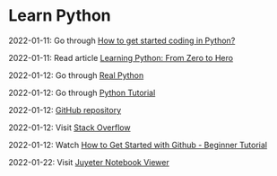 # Learn Python

2022-01-11: Go through [How to get started coding in Python?](https://nbviewer.org/github/Tanu-N-Prabhu/Python/blob/master/How_to_get_started_coding_in_Python%3F.ipynb)

2022-01-11: Read article [Learning Python: From Zero to Hero](https://www.iamtk.co/learning-python-from-zero-to-hero)

2022-01-12: Go through [Real Python](https://realpython.com/start-here/)

2022-01-12: Go through [Python Tutorial](https://docs.python.org/3/tutorial/index.html)

2022-01-12: [GitHub repository](https://github.com/geekcomputers/Python)

2022-01-12: Visit [Stack Overflow](https://stackoverflow.com/questions/tagged/python)

2022-01-12: Watch [How to Get Started with Github - Beginner Tutorial](https://www.youtube.com/watch?v=73I5dRucCd)

2022-01-22: Visit [Juyeter Notebook Viewer](https://nbviewer.org/)
